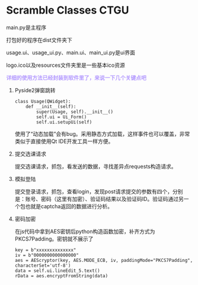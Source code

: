 # Scramble Classes CTGU

main.py是主程序

打包好的程序在dist文件夹下

usage.ui、usage_ui.py、main.ui、main_ui.py是ui界面

logo.ico以及resources文件夹里是一些基本ico资源

<font style="font-weight:700;color:#B399FF">详细的使用方法已经封装到软件里了，来说一下几个关键点吧</font>

1. Pyside2弹窗跳转

   ```
   class Usage(QWidget):
       def __init__(self):
           super(Usage, self).__init__()
           self.ui = Ui_Form()
           self.ui.setupUi(self)
   ```

   使用了“动态加载”会有bug。采用静态方式加载，这样事件也可以覆盖，非常类似于直接使用Qt IDE开发工具一样方便。

2. 提交选课请求

   提交选课请求，抓包，看发送的数据，寻找差异点requests构造请求。

3. 模拟登陆

   提交登录请求，抓包，查看login，发现post请求提交的参数有四个，分别是：账号、密码（这里有加密）、验证码结果以及验证码ID。验证码通过另一个包也就是captcha返回的数据进行分析。

4. 密码加密

   在js代码中拿到AES密钥后python构造函数加密，补齐方式为PKCS7Padding。密钥就不展示了

   ```
   key = b"xxxxxxxxxxxxxx"
   iv = b"0000000000000000"
   aes = AEScryptor(key, AES.MODE_ECB, iv, paddingMode="PKCS7Padding", characterSet='utf-8')
   data = self.ui.lineEdit_5.text()
   rData = aes.encryptFromString(data)
   ```

   
